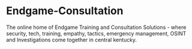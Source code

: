 # Endgame-Consultation
The online home of Endgame Training and Consultation Solutions - where security, tech, training, empathy, tactics, emergency management, OSINT and Investigations come together in central kentucky.  
